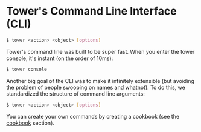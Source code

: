 # Tower's Command Line Interface (CLI)

```bash
$ tower <action> <object> [options]
```

Tower's command line was built to be super fast. When you enter the tower console, it's instant (on the order of 10ms):

```bash
$ tower console
```

Another big goal of the CLI was to make it infinitely extensible (but avoiding the problem of people swooping on names and whatnot). To do this, we standardized the structure of command line arguments:

```bash
$ tower <action> <object> [options]
```

You can create your own commands by creating a cookbook (see the [cookbook](/cookbooks) section).